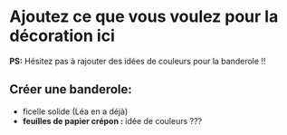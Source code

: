 # Ajoutez ce que vous voulez pour la décoration ici

__PS:__ Hésitez pas à rajouter des idées de couleurs pour la banderole !! 

## Créer une banderole:
* ficelle solide (Léa en a déjà)
* __feuilles de papier crépon :__ idée de couleurs ???  

